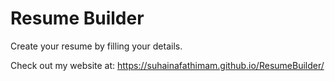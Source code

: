 # Resume Builder
Create your resume by filling your details.

Check out my website at:
https://suhainafathimam.github.io/ResumeBuilder/
